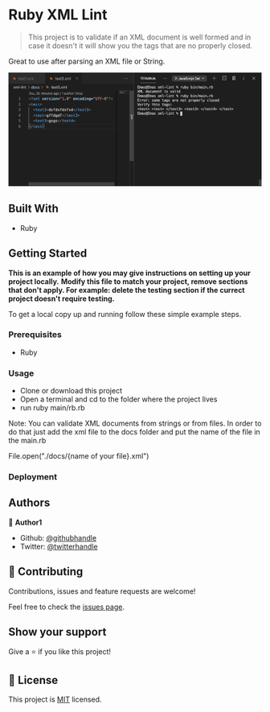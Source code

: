 # Ruby XML Lint

> This project is to validate if an XML document is well formed and in case it doesn't it will show you the tags that are no properly closed.

Great to use after parsing an XML file or String.

![Screenshot](screenshot.png)

## Built With

- Ruby

## Getting Started

**This is an example of how you may give instructions on setting up your project locally.**
**Modify this file to match your project, remove sections that don't apply. For example: delete the testing section if the currect project doesn't require testing.**

To get a local copy up and running follow these simple example steps.

### Prerequisites

- Ruby

### Usage

- Clone or download this project
- Open a terminal and cd to the folder where the project lives
- run ruby main/rb.rb

Note: You can validate XML documents from strings or from files. In order to do that just add the xml file to the docs folder and put the name of the file in the main.rb

File.open("./docs/{name of your file}.xml")

### Deployment

## Authors

👤 **Author1**

- Github: [@githubhandle](https://github.com/emasdev)
- Twitter: [@twitterhandle](https://twitter.com/elemass)

## 🤝 Contributing

Contributions, issues and feature requests are welcome!

Feel free to check the [issues page](issues/).

## Show your support

Give a ⭐️ if you like this project!

## 📝 License

This project is [MIT](lic.url) licensed.
